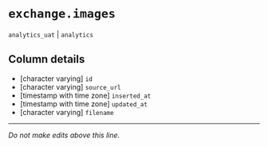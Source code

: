 # `exchange.images`
`analytics_uat` | `analytics`

## Column details
* [character varying] `id`
* [character varying] `source_url`
* [timestamp with time zone] `inserted_at`
* [timestamp with time zone] `updated_at`
* [character varying] `filename`

-------------------------------------------------------------------------------
*Do not make edits above this line.*
